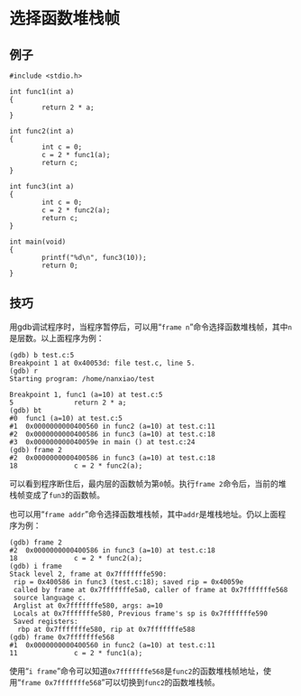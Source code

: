 # 选择函数堆栈帧
## 例子
	#include <stdio.h>

	int func1(int a)
	{
	        return 2 * a;
	}
	
	int func2(int a)
	{
	        int c = 0;
	        c = 2 * func1(a);
	        return c;
	}
	
	int func3(int a)
	{
	        int c = 0;
	        c = 2 * func2(a);
	        return c;
	}
	
	int main(void)
	{
	        printf("%d\n", func3(10));
	        return 0;
	}

## 技巧
用gdb调试程序时，当程序暂停后，可以用“`frame n`”命令选择函数堆栈帧，其中`n`是层数。以上面程序为例：  

    (gdb) b test.c:5
	Breakpoint 1 at 0x40053d: file test.c, line 5.
	(gdb) r
	Starting program: /home/nanxiao/test
	
	Breakpoint 1, func1 (a=10) at test.c:5
	5               return 2 * a;
	(gdb) bt
	#0  func1 (a=10) at test.c:5
	#1  0x0000000000400560 in func2 (a=10) at test.c:11
	#2  0x0000000000400586 in func3 (a=10) at test.c:18
	#3  0x000000000040059e in main () at test.c:24
	(gdb) frame 2
	#2  0x0000000000400586 in func3 (a=10) at test.c:18
	18              c = 2 * func2(a);

可以看到程序断住后，最内层的函数帧为第`0`帧。执行`frame 2`命令后，当前的堆栈帧变成了`fun3`的函数帧。

也可以用“`frame addr`”命令选择函数堆栈帧，其中`addr`是堆栈地址。仍以上面程序为例：  

    (gdb) frame 2
	#2  0x0000000000400586 in func3 (a=10) at test.c:18
	18              c = 2 * func2(a);
	(gdb) i frame
	Stack level 2, frame at 0x7fffffffe590:
	 rip = 0x400586 in func3 (test.c:18); saved rip = 0x40059e
	 called by frame at 0x7fffffffe5a0, caller of frame at 0x7fffffffe568
	 source language c.
	 Arglist at 0x7fffffffe580, args: a=10
	 Locals at 0x7fffffffe580, Previous frame's sp is 0x7fffffffe590
	 Saved registers:
	  rbp at 0x7fffffffe580, rip at 0x7fffffffe588
	(gdb) frame 0x7fffffffe568
	#1  0x0000000000400560 in func2 (a=10) at test.c:11
	11              c = 2 * func1(a);
使用“`i frame`”命令可以知道`0x7fffffffe568`是`func2`的函数堆栈帧地址，使用“`frame 0x7fffffffe568`”可以切换到`func2`的函数堆栈帧。